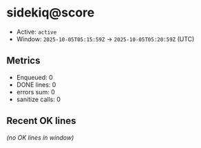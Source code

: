 # sidekiq@score

- Active: `active`
- Window: `2025-10-05T05:15:59Z` → `2025-10-05T05:20:59Z` (UTC)

## Metrics
- Enqueued: 0
- DONE lines: 0
- errors sum: 0
- sanitize calls: 0

## Recent OK lines
_(no OK lines in window)_
